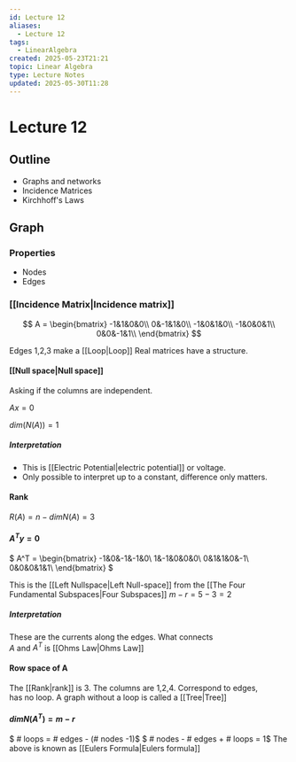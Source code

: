 ```yaml
---
id: Lecture 12
aliases:
  - Lecture 12
tags:
  - LinearAlgebra
created: 2025-05-23T21:21
topic: Linear Algebra
type: Lecture Notes
updated: 2025-05-30T11:28
---
```

# Lecture 12

## Outline

- Graphs and networks
- Incidence Matrices
- Kirchhoff's Laws

## Graph

### Properties

- Nodes
- Edges

### [[Incidence Matrix|Incidence matrix]]

$$
A =
\begin{bmatrix}
-1&1&0&0\\
0&-1&1&0\\
-1&0&1&0\\
-1&0&0&1\\
0&0&-1&1\\
\end{bmatrix}
$$

Edges 1,2,3 make a [[Loop|Loop]]
Real matrices have a structure.

#### [[Null space|Null space]]

Asking if the columns are independent.

$Ax=0$

$dim(N(A)) = 1$

##### Interpretation

- This is [[Electric Potential|electric potential]] or voltage.
- Only possible to interpret up to a constant, difference only matters.

#### Rank

$R(A) = n - dim N(A) = 3$

#### $A^T y = 0$

$
A^T = \begin{bmatrix}
-1&0&-1&-1&0\\
1&-1&0&0&0\\
0&1&1&0&-1\\
0&0&0&1&1\\
\end{bmatrix}
$

This is the [[Left Nullspace|Left Null-space]] from the [[The Four Fundamental Subspaces|Four Subspaces]]
 $m -r = 5-3=2$

##### Interpretation

 These are the currents along the edges. What connects\
$A$ and $A^T$ is [[Ohms Law|Ohms Law]]

#### Row space of A

The [[Rank|rank]] is 3. The columns are 1,2,4. Correspond to edges, \
has no loop. A graph without a loop is called a [[Tree|Tree]]

#### $dim N(A^T) = m-r$

$ \# loops = \# edges - (\# nodes -1)$
$ \# nodes - \# edges + \# loops = 1$
The above is known as [[Eulers Formula|Eulers formula]]
